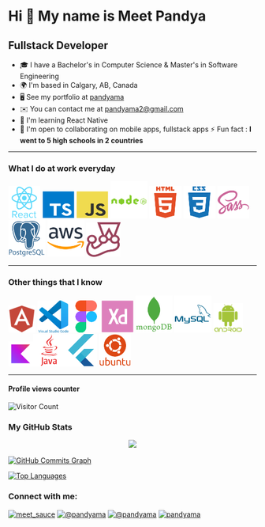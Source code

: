 Hi 👋 My name is Meet Pandya
============================

Fullstack Developer
-------------------

* 🎓  I have a Bachelor's in Computer Science & Master's in Software Engineering
* 🌍  I'm based in Calgary, AB, Canada
* 🖥️  See my portfolio at [pandyama](http://pandyama.github.io)
* ✉️  You can contact me at [pandyama2@gmail.com](mailto:pandyama2@gmail.com)
* 🧠  I'm learning React Native
* 🤝  I'm open to collaborating on mobile apps, fullstack apps
⚡ Fun fact : **I went to 5 high schools in 2 countries**

---

### **What I do at work everyday**
<img alt="medium" height="65px" width="65px" src="https://github.com/devicons/devicon/blob/master/icons/react/react-original-wordmark.svg"/> <img alt="medium" height="55px" width="65px" src="https://github.com/devicons/devicon/blob/master/icons/typescript/typescript-plain.svg"/> <img alt="medium" height="55px" width="65px" src="https://github.com/devicons/devicon/blob/master/icons/javascript/javascript-original.svg"/> <img alt="medium" height="75px" width="75px" src="https://github.com/devicons/devicon/blob/master/icons/nodejs/nodejs-plain-wordmark.svg"/>
<img alt="medium" height="65px" width="65px" src="https://github.com/devicons/devicon/blob/master/icons/html5/html5-plain-wordmark.svg"/> <img alt="medium" height="65px" width="65px" src="https://github.com/devicons/devicon/blob/master/icons/css3/css3-plain-wordmark.svg"/> <img alt="medium" height="65px" width="65px" src="https://github.com/devicons/devicon/blob/master/icons/sass/sass-original.svg"/>
<img alt="medium" height="75px" width="75px" src="https://github.com/devicons/devicon/blob/master/icons/postgresql/postgresql-plain-wordmark.svg"/>
<img alt="medium" height="75px" width="75px" src="https://github.com/devicons/devicon/blob/master/icons/amazonwebservices/amazonwebservices-original-wordmark.svg"/> <img alt="medium" height="70px" width="70px" src="https://github.com/devicons/devicon/blob/master/icons/jest/jest-plain.svg"/>

---

### **Other things that I know**

<img alt="medium" height="55px" width="55px" src="https://github.com/devicons/devicon/blob/master/icons/angularjs/angularjs-plain.svg"/> <img alt="medium" height="65px" width="65px" src="https://github.com/devicons/devicon/blob/master/icons/vscode/vscode-original-wordmark.svg"/><img alt="medium" height="65px" width="65px" src="https://github.com/devicons/devicon/blob/master/icons/figma/figma-original.svg"/><img alt="medium" height="65px" width="65px" src="https://github.com/devicons/devicon/blob/master/icons/xd/xd-plain.svg"/> <img alt="medium" height="75px" width="75px" src="https://github.com/devicons/devicon/blob/master/icons/mongodb/mongodb-plain-wordmark.svg"/> <img alt="medium" height="75px" width="75px" src="https://github.com/devicons/devicon/blob/master/icons/mysql/mysql-plain-wordmark.svg"/> <img alt="medium" height="60px" width="60px" src="https://github.com/devicons/devicon/blob/master/icons/android/android-plain-wordmark.svg"/>  <img alt="medium" height="50px" width="50px" src="https://github.com/devicons/devicon/blob/master/icons/kotlin/kotlin-original.svg"/><img alt="medium" height="65px" width="65px" src="https://github.com/devicons/devicon/blob/master/icons/java/java-plain-wordmark.svg"/><img alt="medium" height="65px" width="65px" src="https://github.com/devicons/devicon/blob/master/icons/flutter/flutter-original.svg"/> <img alt="medium" height="65px" width="65px" src="https://github.com/devicons/devicon/blob/master/icons/ubuntu/ubuntu-plain-wordmark.svg"/>

---

#### Profile views counter
![Visitor Count](https://profile-counter.glitch.me/{pandyama}/count.svg)

### **My GitHub Stats**

<p align="center"> <img src="https://github-readme-stats.vercel.app/api?username=pandyama&show_icons=true&theme=gotham"/>
  
<a href="http://www.github.com/pandyama"><img src="https://activity-graph.herokuapp.com/graph?username=pandyama&bg_color=1c1917&color=ffffff&line=0891b2&point=ffffff&area_color=1c1917&area=true&hide_border=true&custom_title=GitHub%20Commits%20Graph" alt="GitHub Commits Graph" /></a>

<a href="https://github.com/pandyama" align="left"><img src="https://github-readme-stats.vercel.app/api/top-langs/?username=pandyama&langs_count=10&title_color=0891b2&text_color=ffffff&icon_color=0891b2&bg_color=1c1917&hide_border=true&locale=en&custom_title=Top%20%Languages" alt="Top Languages" /></a>

<h3 align="left">Connect with me:</h3>
<p align="left">
<a href="https://instagram.com/meet_sauce" target="blank"><img align="center" src="https://raw.githubusercontent.com/rahuldkjain/github-profile-readme-generator/master/src/images/icons/Social/instagram.svg" alt="meet_sauce" height="30" width="40" /></a>
<a href="https://hashnode.com/@pandyama" target="blank"><img align="center" src="https://raw.githubusercontent.com/rahuldkjain/github-profile-readme-generator/master/src/images/icons/Social/hashnode.svg" alt="@pandyama" height="30" width="40" /></a>
<a href="https://medium.com/@pandyama" target="blank"><img align="center" src="https://raw.githubusercontent.com/rahuldkjain/github-profile-readme-generator/master/src/images/icons/Social/medium.svg" alt="@pandyama" height="30" width="40" /></a>
<a href="https://www.linkedin.com/in/meetpandya-9089/" target="blank"><img align="center" src="https://raw.githubusercontent.com/rahuldkjain/github-profile-readme-generator/master/src/images/icons/Social/linked-in-alt.svg" alt="pandyama" height="30" width="40" /></a>
<!-- <a href="https://pandyama.hashnode.dev" target="_blank" rel="noreferrer"><img src="https://raw.githubusercontent.com/danielcranney/readme-generator/main/public/icons/socials/hashnode.svg" alt="pandyama" width="30" height="20" /></a>  -->
</p>
